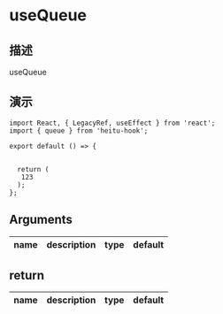 # useQueue

## 描述

useQueue

## 演示


```tsx
import React, { LegacyRef, useEffect } from 'react';
import { queue } from 'heitu-hook';

export default () => {
  

  return (
   123
  );
};
```

## Arguments

| name    | description              | type                     | default                                        |
|---------|--------------------------|--------------------------|------------------------------------------------|


## return

| name      | description              | type                                     | default |
|-----------|--------------------------|------------------------------------------|---------|
